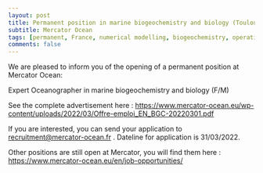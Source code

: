 ```yaml
---
layout: post
title: Permanent position in marine biogeochemistry and biology (Toulouse, France)
subtitle: Mercator Ocean
tags: [permanent, France, numerical modelling, biogeochemistry, operational oceanography]
comments: false
---
```

We are pleased to inform you of the opening of a permanent position at Mercator Ocean:

Expert Oceanographer in marine biogeochemistry and biology (F/M)

See the complete advertisement here : https://www.mercator-ocean.eu/wp-content/uploads/2022/03/Offre-emploi_EN_BGC-20220301.pdf

If you are interested, you can send your application to recruitment@mercator-ocean.fr .
Dateline for application is 31/03/2022.

Other positions are still open at Mercator, you will find them here : https://www.mercator-ocean.eu/en/job-opportunities/
